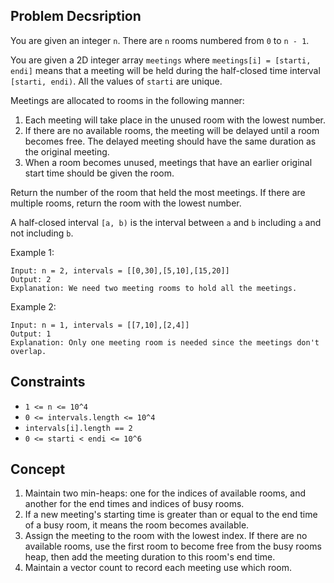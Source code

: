 ## Problem Decsription

You are given an integer `n`. There are `n` rooms numbered from `0` to `n - 1`.

You are given a 2D integer array `meetings` where `meetings[i] = [starti, endi]` means that a meeting will be held during the half-closed time interval `[starti, endi)`. All the values of `starti` are unique.

Meetings are allocated to rooms in the following manner:

1. Each meeting will take place in the unused room with the lowest number.
2. If there are no available rooms, the meeting will be delayed until a room becomes free. The delayed meeting should have the same duration as the original meeting.
3. When a room becomes unused, meetings that have an earlier original start time should be given the room.

Return the number of the room that held the most meetings. If there are multiple rooms, return the room with the lowest number.

A half-closed interval `[a, b)` is the interval between `a` and `b` including `a` and not including `b`.


Example 1:
```plaintext
Input: n = 2, intervals = [[0,30],[5,10],[15,20]]
Output: 2
Explanation: We need two meeting rooms to hold all the meetings.
```
Example 2:
```plaintext
Input: n = 1, intervals = [[7,10],[2,4]]
Output: 1
Explanation: Only one meeting room is needed since the meetings don't overlap.
```
## Constraints

- `1 <= n <= 10^4`
- `0 <= intervals.length <= 10^4`
- `intervals[i].length == 2`
- `0 <= starti < endi <= 10^6`

## Concept
1. Maintain two min-heaps: one for the indices of available rooms, and another for the end times and indices of busy rooms.
2. If a new meeting's starting time is greater than or equal to the end time of a busy room, it means the room becomes available.
3. Assign the meeting to the room with the lowest index. If there are no available rooms, use the first room to become free from the busy rooms heap, then add the meeting duration to this room's end time.
4. Maintain a vector count to record each meeting use which room.
